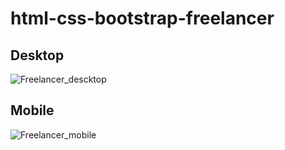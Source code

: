 # html-css-bootstrap-freelancer
## Desktop
![Freelancer_descktop](https://user-images.githubusercontent.com/109558656/226491765-80060b79-9c5d-420f-8771-029efb132f84.png)

## Mobile
![Freelancer_mobile](https://user-images.githubusercontent.com/109558656/226491788-9c509352-0376-46c9-b6e0-71402beb62ac.png)
